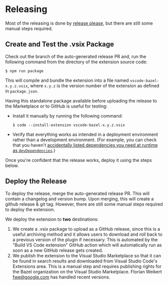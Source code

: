 # Releasing

Most of the releasing is done by [release please](https://github.com/googleapis/release-please), but there are still some manual steps required.

## Create and Test the .vsix Package

Check out the branch of the auto-generated release PR and, run the following command from the directory of the extension source code:

```
$ npm run package
```

This will compile and bundle the extension into a file named `vscode-bazel-x.y.z.vsix`, where `x.y.z` is the version number of the extension as defined in `package.json`.

Having this standalone package available before uploading the release to the Marketplace or to GitHub is useful for testing:

- Install it manually by running the following command:

  ```
  $ code --install-extension vscode-bazel-x.y.z.vsix
  ```

- Verify that everything works as intended in a deployment environment rather than a development environment. (For example, you can check that you haven't [accidentally listed dependencies you need at runtime as `devDependencies`](https://github.com/bazelbuild/vscode-bazel/issues/14).)

Once you're confident that the release works, deploy it using the steps below.

## Deploy the Release

To deploy the release, merge the auto-generated release PR. This will contain a changelog and version bump. Upon merging, this will create a github release & git tag. However, there are still some manual steps required to deploy the extension.

We deploy the extension to **two** destinations:

1. We create a .vsix package to upload as a GitHub release, since this is a useful archiving method and it allows users to download and roll back to a previous version of the plugin if necessary. This is automated by the "Build VS Code extension" GitHub action which will automatically run as soon as a new GitHub release gets created.
2. We publish the extension to the Visual Studio Marketplace so that it can be found in search results and downloaded from Visual Studio Code's Extensions area. This is a manual step and requires publishing rights for the Bazel organization on the Visual Studio Marketplace. Florian Weikert <fwe@google.com> has handled recent versions.

